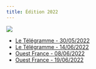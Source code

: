 ```yaml
---
title: Édition 2022
---
```

![](/img/2021/presse.jpg)

* [Le Télégramme - 30/05/2022](https://www.letelegramme.fr/finistere/saint-rivoal/clavier-dans-les-monts-une-edition-pleine-de-romantisme-et-de-poesie-du-17-au-19-juin-a-saint-rivoal-30-05-2022-13048194.php)
* [Le Télégramme -
  14/06/2022](https://www.letelegramme.fr/finistere/saint-rivoal/a-saint-rivoal-une-seconde-edition-pour-clavier-dans-les-monts-14-06-2022-13068973.php)
* [Ouest France -
  08/06/2022](https://www.ouest-france.fr/bretagne/saint-rivoal-29190/a-saint-rivoal-le-deuxieme-festival-claviers-dans-les-monts-aura-lieu-du-17-au-19-juin-c11909c8-e417-11ec-bb25-7d471ff200ae)
* [Ouest France -
  19/06/2022](https://www.ouest-france.fr/bretagne/saint-rivoal-29190/les-claviers-vont-resonner-a-saint-rivoal-ce-week-end-ea09ff1c-d05a-11eb-8fd4-1c499e790b04)
